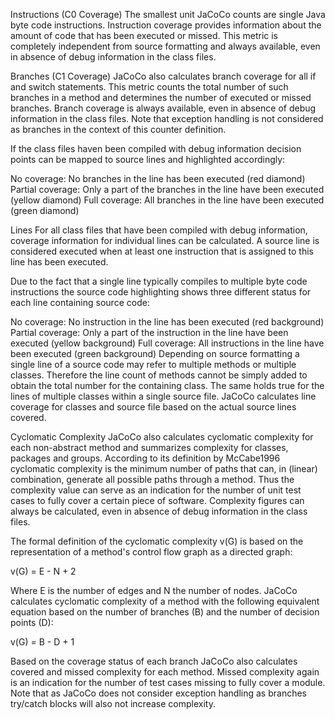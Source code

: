 Instructions (C0 Coverage)
The smallest unit JaCoCo counts are single Java byte code instructions. Instruction coverage provides information about the amount of code that has been executed or missed. This metric is completely independent from source formatting and always available, even in absence of debug information in the class files.

Branches (C1 Coverage)
JaCoCo also calculates branch coverage for all if and switch statements. This metric counts the total number of such branches in a method and determines the number of executed or missed branches. Branch coverage is always available, even in absence of debug information in the class files. Note that exception handling is not considered as branches in the context of this counter definition.

If the class files haven been compiled with debug information decision points can be mapped to source lines and highlighted accordingly:

No coverage: No branches in the line has been executed (red diamond)
Partial coverage: Only a part of the branches in the line have been executed (yellow diamond)
Full coverage: All branches in the line have been executed (green diamond)

Lines
For all class files that have been compiled with debug information, coverage information for individual lines can be calculated. A source line is considered executed when at least one instruction that is assigned to this line has been executed.

Due to the fact that a single line typically compiles to multiple byte code instructions the source code highlighting shows three different status for each line containing source code:

No coverage: No instruction in the line has been executed (red background)
Partial coverage: Only a part of the instruction in the line have been executed (yellow background)
Full coverage: All instructions in the line have been executed (green background)
Depending on source formatting a single line of a source code may refer to multiple methods or multiple classes. Therefore the line count of methods cannot be simply added to obtain the total number for the containing class. The same holds true for the lines of multiple classes within a single source file. JaCoCo calculates line coverage for classes and source file based on the actual source lines covered.

Cyclomatic Complexity
JaCoCo also calculates cyclomatic complexity for each non-abstract method and summarizes complexity for classes, packages and groups. According to its definition by McCabe1996 cyclomatic complexity is the minimum number of paths that can, in (linear) combination, generate all possible paths through a method. Thus the complexity value can serve as an indication for the number of unit test cases to fully cover a certain piece of software. Complexity figures can always be calculated, even in absence of debug information in the class files.

The formal definition of the cyclomatic complexity v(G) is based on the representation of a method's control flow graph as a directed graph:

v(G) = E - N + 2

Where E is the number of edges and N the number of nodes. JaCoCo calculates cyclomatic complexity of a method with the following equivalent equation based on the number of branches (B) and the number of decision points (D):

v(G) = B - D + 1

Based on the coverage status of each branch JaCoCo also calculates covered and missed complexity for each method. Missed complexity again is an indication for the number of test cases missing to fully cover a module. Note that as JaCoCo does not consider exception handling as branches try/catch blocks will also not increase complexity.